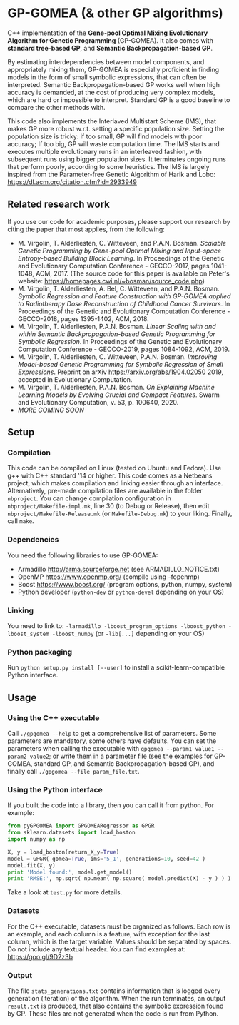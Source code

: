 # GP-GOMEA (& other GP algorithms)
C++ implementation of the **Gene-pool Optimal Mixing Evolutionary Algorithm for Genetic Programming** (GP-GOMEA). It also comes with **standard tree-based GP**, and **Semantic Backpropagation-based GP**.

By estimating interdependencies between model components, and appropriately mixing them, GP-GOMEA is especially proficient in finding models in the form of small symbolic expressions, that can often be interpreted. Semantic Backpropagation-based GP works well when high accuracy is demanded, at the cost of producing very complex models, which are hard or impossible to interpret. Standard GP is a good baseline to compare the other methods with.

This code also implements the Interlaved Multistart Scheme (IMS), that makes GP more robust w.r.t. setting a specific population size. Setting the population size is tricky: if too small, GP will find models with poor accuracy; If too big, GP will waste computation time. The IMS starts and executes multiple evolutionary runs in an interleaved fashion, with subsequent runs using bigger population sizes. It terminates ongoing runs that perform poorly, according to some heuristics. The IMS is largely inspired from the Parameter-free Genetic Algorithm of Harik and Lobo: https://dl.acm.org/citation.cfm?id=2933949

## Related research work
If you use our code for academic purposes, please support our research by citing the paper that most applies, from the following:
* M. Virgolin, T. Alderliesten, C. Witteveen, and P.A.N. Bosman. *Scalable Genetic Programming by Gene-pool Optimal Mixing and Input-space Entropy-based Building Block Learning*. In Proceedings of the Genetic and Evolutionary Computation Conference - GECCO-2017, pages 1041-1048, ACM, 2017. (The source code for this paper is available on Peter's website: https://homepages.cwi.nl/~bosman/source_code.php)
* M. Virgolin, T. Alderliesten, A. Bel, C. Witteveen, and P.A.N. Bosman. *Symbolic Regression and Feature Construction with GP-GOMEA applied to Radiotherapy Dose Reconstruction of Childhood Cancer Survivors*. In Proceedings of the Genetic and Evolutionary Computation Conference - GECCO-2018, pages 1395-1402, ACM, 2018.
* M. Virgolin, T. Alderliesten, P.A.N. Bosman. *Linear Scaling with and within Semantic Backpropagation-based Genetic Programming for Symbolic Regression*.  In Proceedings of the Genetic and Evolutionary Computation Conference - GECCO-2019, pages 1084-1092, ACM, 2019.
* M. Virgolin, T. Alderliesten, C. Witteveen, P.A.N. Bosman. *Improving Model-based Genetic Programming for Symbolic Regression of Small Expressions*. Preprint on arXiv https://arxiv.org/abs/1904.02050 2019, accepted in Evolutionary Computation.
* M. Virgolin, T. Alderliesten, P.A.N. Bosman. *On Explaining Machine Learning Models by Evolving Crucial and Compact Features*. Swarm and Evolutionary Computation, v. 53, p. 100640, 2020.
* *MORE COMING SOON*


## Setup
### Compilation
This code can be compiled on Linux (tested on Ubuntu and Fedora). Use g++ with C++ standard '14 or higher. This code comes as a Netbeans project, which makes compilation and linking easier through an interface. Alternatively, pre-made compilation files are available in the folder `nbproject`. You can change compilation configuration in `nbproject/Makefile-impl.mk`, line 30 (to Debug or Release), then edit `nbproject/Makefile-Release.mk` (or `Makefile-Debug.mk`) to your liking. Finally, call `make`.

### Dependencies
You need the following libraries to use GP-GOMEA:
* Armadillo http://arma.sourceforge.net (see ARMADILLO_NOTICE.txt)
* OpenMP https://www.openmp.org/ (compile using -fopenmp)
* Boost https://www.boost.org/ (program options, python, numpy, system)
* Python developer (`python-dev` or `python-devel` depending on your OS)

### Linking
You need to link to: `-larmadillo -lboost_program_options -lboost_python -lboost_system -lboost_numpy` (or `-lib[...]` depending on your OS)

### Python packaging
Run `python setup.py install [--user]` to install a scikit-learn-compatible Python interface.

## Usage
### Using the C++ executable
Call `./gpgomea --help` to get a comprehensive list of parameters. Some parameters are mandatory, some others have defaults. You can set the parameters when calling the executable with `gpgomea --param1 value1 --param2 value2`; or write them in a parameter file (see the examples for GP-GOMEA, standard GP, and Semantic Backpropagation-based GP), and finally call `./gpgomea --file param_file.txt`.

### Using the Python interface
If you built the code into a library, then you can call it from python. For example:
```python
from pyGPGOMEA import GPGOMEARegressor as GPGR
from sklearn.datasets import load_boston
import numpy as np

X, y = load_boston(return_X_y=True)
model = GPGR( gomea=True, ims='5_1', generations=10, seed=42 )
model.fit(X, y)
print 'Model found:', model.get_model()
print 'RMSE:', np.sqrt( np.mean( np.square( model.predict(X) - y ) ) ) 
```
Take a look at `test.py` for more details.

### Datasets
For the C++ executable, datasets must be organized as follows. Each row is an example, and each column is a feature, with exception for the last column, which is the target variable. Values should be separated by spaces. Do not include any textual header.
You can find examples at: https://goo.gl/9D2z3b 

### Output
The file `stats_generations.txt` contains information that is logged every generation (iteration) of the algorithm. When the run terminates, an output `result.txt` is produced, that also contains the symbolic expression found by GP. These files are not generated when the code is run from Python.

